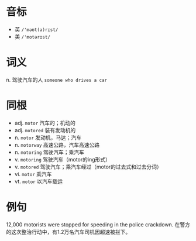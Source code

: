 # 音标

- 英 `/'məʊt(ə)rɪst/`
- 美 `/'motərɪst/`

# 词义

n. 驾驶汽车的人
`someone who drives a car`

# 同根

- adj. `motor` 汽车的；机动的
- adj. `motored` 装有发动机的
- n. `motor` 发动机，马达；汽车
- n. `motorway` 高速公路，汽车高速公路
- n. `motoring` 驾驶汽车；乘汽车
- v. `motoring` 驾驶汽车（motor的ing形式）
- v. `motored` 驾驶汽车；乘汽车经过（motor的过去式和过去分词）
- vi. `motor` 乘汽车
- vt. `motor` 以汽车载运

# 例句

12,000 motorists were stopped for speeding in the police crackdown.
在警方的这次整治行动中，有1.2万名汽车司机因超速被拦下。


